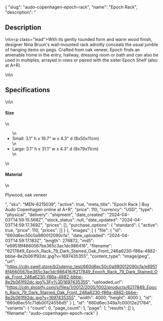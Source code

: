 {
  "slug": "audo-copenhagen-epoch-rack",
  "name": "Epoch Rack",
  "description": "<h2>Description</h2>\n<!-- split -->\n<p class=\"lead\">With its gently rounded form and warm wood finish, designer Nina Bruun's wall-mounted rack adroitly conceals the usual jumble of hanging items on pegs. Crafted from oak veneer, Epoch finds an amenable home in the entry, hallway, dressing room or bath and can also be used in multiples, arrayed in rows or paired with the sister Epoch Shelf (also at A+R).</p>\n<!-- split -->\n<h2>Specifications</h2>\n<!-- split -->\n<h4>Size</h4>\n<ul>\n<li>Small: 3.1\" h x 19.7\" w x 4.3\" d (8x50x11cm)</li>\n<li>Large: 3.1\" h x 31.1\" w x 4.3\" d (8x79x11cm)</li>\n</ul>\n<h4>Material</h4>\n<p>Plywood, oak veneer</p>",
  "sku": "MEN-6215039",
  "active": true,
  "meta_title": "Epoch Rack | Buy Audo Copenhagen online at A+R",
  "price": 110,
  "currency": "USD",
  "type": "physical",
  "delivery": "shipment",
  "date_created": "2024-04-03T14:59:15.568Z",
  "stock_status": null,
  "date_updated": "2024-04-03T14:59:17.369Z",
  "prices": [],
  "purchase_options": {
    "standard": {
      "active": true,
      "price": 110,
      "prices": []
    }
  },
  "images": [
    {
      "file": {
        "id": "660d6ec50c0a980012090cfa",
        "date_uploaded": "2024-04-03T14:59:17.183Z",
        "length": 276872,
        "md5": "e69518f4660567be365c3ac1dc986416",
        "filename": "6217849_Epoch_Rack_79_Dark_Stained_Oak_Front_246a6230-f86a-4882-bbbe-8e2b061f92dc.jpg?v=1697435355",
        "content_type": "image/jpeg",
        "url": "https://cdn.swell.store/b2sdemo_test/660d6ec50c0a980012090cfa/e69518f4660567be365c3ac1dc986416/6217849_Epoch_Rack_79_Dark_Stained_Oak_Front_246a6230-f86a-4882-bbbe-8e2b061f92dc.jpg%3Fv%3D1697435355",
        "uploaded_url": "https://cdn.shopify.com/s/files/1/0012/2005/1002/products/6217849_Epoch_Rack_79_Dark_Stained_Oak_Front_246a6230-f86a-4882-bbbe-8e2b061f92dc.jpg?v=1697435355",
        "width": 4000,
        "height": 4000
      },
      "id": "660d6ec51c71db00124556d5"
    }
  ],
  "id": "660d6ec349a7c00012e21784",
  "variants": {
    "count": 0,
    "page_count": 1,
    "page": 1,
    "results": []
  },
  "filename": "audo-copenhagen-epoch-rack"
}
